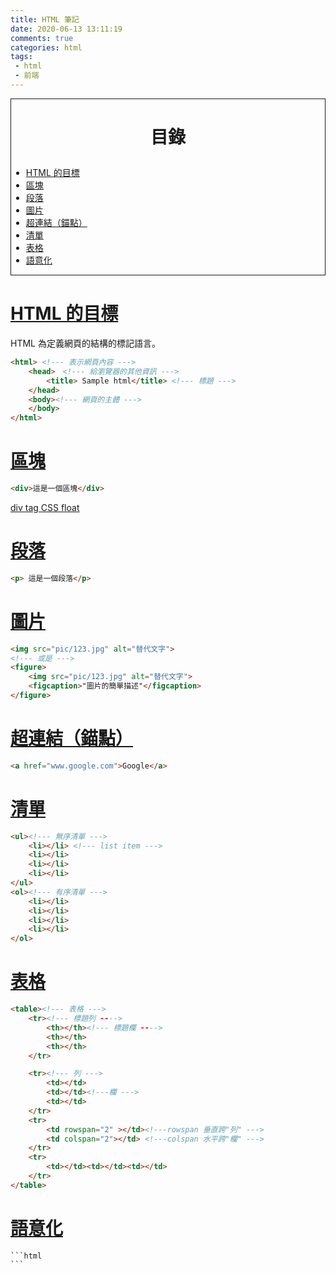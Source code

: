 ```yaml
---
title: HTML 筆記
date: 2020-06-13 13:11:19
comments: true
categories: html
tags:
 - html
 - 前端
---
```

<div style=" border: 1px solid;">

 # <p id="catlog" style=" text-align: center;"> 目錄 </a> #
- <a href="#goal"> HTML 的目標 </a>
- <a href="#area">  區塊 </a>
- <a href="#p"> 段落 </a>
- <a href="#pic"> 圖片 </a>
- <a href="#href"> 超連結（錨點） </a>
- <a href="#list"> 清單 </a>
- <a href="#table"> 表格 </a>
- <a href="#descriptive">語意化</a>

</div>



<!-- more -->



# <a id="goal" href="#catlog"> HTML 的目標 </a> #

 HTML 為定義網頁的結構的標記語言。

```html
<html> <!--- 表示網頁內容 --->
    <head>　<!--- 給瀏覽器的其他資訊 --->
        <title> Sample html</title> <!--- 標題 --->
    </head>
    <body><!--- 網頁的主體 --->
    </body>
</html>
```

# <a id="area" href="#catlog">  區塊 </a>

```html
<div>這是一個區塊</div>
```
<a href="/2020/06/17/CSS-筆記/">div tag CSS float</a>

# <a id="p" href="#catlog"> 段落 </a>

```html
<p> 這是一個段落</p>
```

# <a id="pic" href="#catlog"> 圖片 </a>

```html
<img src="pic/123.jpg" alt="替代文字">
<!--- 或是 --->
<figure>
    <img src="pic/123.jpg" alt="替代文字">
    <figcaption>"圖片的簡單描述"</figcaption>
</figure>
```

# <a id="href" href="#catlog"> 超連結（錨點） </a> #

```html
<a href="www.google.com">Google</a>
```

# <a id="list" href="#catlog"> 清單 </a>

```html
<ul><!--- 無序清單 --->
    <li></li> <!--- list item --->
    <li></li>
    <li></li>
    <li></li>
</ul>
<ol><!--- 有序清單 --->
    <li></li>
    <li></li>
    <li></li>
    <li></li>
</ol>
```

# <a id="table" href="#catlog"> 表格 </a>

```html
<table><!--- 表格 --->
    <tr><!--- 標題列 ---->
        <th></th><!--- 標題欄 ---->
        <th></th>
        <th></th>
    </tr>

    <tr><!--- 列 --->
        <td></td>
        <td></td><!---欄 --->
        <td></td>
    </tr>
    <tr>
        <td rowspan="2" ></td><!---rowspan 垂直跨"列" --->
        <td colspan="2"></td> <!---colspan 水平跨"欄" --->
    </tr>
    <tr>
        <td></td><td></td><td></td>
    </tr>
</table>
```

# <a id="descriptive" href="#catlog">語意化</a>

    ```html
    ```
